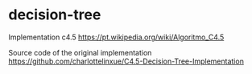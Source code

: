 # decision-tree

Implementation c4.5
https://pt.wikipedia.org/wiki/Algoritmo_C4.5

Source code of the original implementation
https://github.com/charlottelinxue/C4.5-Decision-Tree-Implementation

